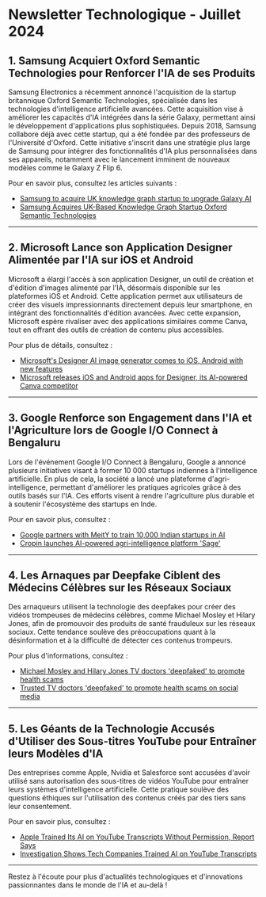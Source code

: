 # Newsletter Technologique - Juillet 2024

## 1. Samsung Acquiert Oxford Semantic Technologies pour Renforcer l'IA de ses Produits

Samsung Electronics a récemment annoncé l'acquisition de la startup britannique Oxford Semantic Technologies, spécialisée dans les technologies d'intelligence artificielle avancées. Cette acquisition vise à améliorer les capacités d'IA intégrées dans la série Galaxy, permettant ainsi le développement d'applications plus sophistiquées. Depuis 2018, Samsung collabore déjà avec cette startup, qui a été fondée par des professeurs de l'Université d'Oxford. Cette initiative s'inscrit dans une stratégie plus large de Samsung pour intégrer des fonctionnalités d'IA plus personnalisées dans ses appareils, notamment avec le lancement imminent de nouveaux modèles comme le Galaxy Z Flip 6.

Pour en savoir plus, consultez les articles suivants :
- [Samsung to acquire UK knowledge graph startup to upgrade Galaxy AI](https://www.zdnet.com/article/samsung-to-acquire-uk-knowledge-graph-startup-to-upgrade-galaxy-ai/)
- [Samsung Acquires UK-Based Knowledge Graph Startup Oxford Semantic Technologies](https://www.thefastmode.com/solution-vendors-m-a/36430-samsung-acquires-uk-based-knowledge-graph-startup-oxford-semantic-technologies)

---

## 2. Microsoft Lance son Application Designer Alimentée par l'IA sur iOS et Android

Microsoft a élargi l'accès à son application Designer, un outil de création et d'édition d'images alimenté par l'IA, désormais disponible sur les plateformes iOS et Android. Cette application permet aux utilisateurs de créer des visuels impressionnants directement depuis leur smartphone, en intégrant des fonctionnalités d'édition avancées. Avec cette expansion, Microsoft espère rivaliser avec des applications similaires comme Canva, tout en offrant des outils de création de contenu plus accessibles.

Pour plus de détails, consultez :
- [Microsoft's Designer AI image generator comes to iOS, Android with new features](https://venturebeat.com/ai/microsofts-designer-ai-image-generator-comes-to-ios-android-with-new-features/)
- [Microsoft releases iOS and Android apps for Designer, its AI-powered Canva competitor](https://www.msn.com/en-us/money/other/microsoft-releases-ios-and-android-apps-for-designer-its-ai-powered-canva-competitor/ar-BB1qautw)

---

## 3. Google Renforce son Engagement dans l'IA et l'Agriculture lors de Google I/O Connect à Bengaluru

Lors de l'événement Google I/O Connect à Bengaluru, Google a annoncé plusieurs initiatives visant à former 10 000 startups indiennes à l'intelligence artificielle. En plus de cela, la société a lancé une plateforme d'agri-intelligence, permettant d'améliorer les pratiques agricoles grâce à des outils basés sur l'IA. Ces efforts visent à rendre l'agriculture plus durable et à soutenir l'écosystème des startups en Inde.

Pour en savoir plus, consultez :
- [Google partners with MeitY to train 10,000 Indian startups in AI](https://www.msn.com/en-in/money/topstories/google-partners-with-meity-to-train-10-000-indian-startups-in-ai/ar-BB1qbeQK)
- [Cropin launches AI-powered agri-intelligence platform 'Sage'](https://cio.economictimes.indiatimes.com/news/artificial-intelligence/cropin-launches-ai-powered-agri-intelligence-platform-sage/111812263)

---

## 4. Les Arnaques par Deepfake Ciblent des Médecins Célèbres sur les Réseaux Sociaux

Des arnaqueurs utilisent la technologie des deepfakes pour créer des vidéos trompeuses de médecins célèbres, comme Michael Mosley et Hilary Jones, afin de promouvoir des produits de santé frauduleux sur les réseaux sociaux. Cette tendance soulève des préoccupations quant à la désinformation et à la difficulté de détecter ces contenus trompeurs.

Pour plus d'informations, consultez :
- [Michael Mosley and Hilary Jones TV doctors 'deepfaked' to promote health scams](https://www.yahoo.com/news/michael-mosley-hilary-jones-tv-223010617.html)
- [Trusted TV doctors 'deepfaked' to promote health scams on social media](https://techxplore.com/news/2024-07-tv-doctors-deepfaked-health-scams.html)

---

## 5. Les Géants de la Technologie Accusés d'Utiliser des Sous-titres YouTube pour Entraîner leurs Modèles d'IA

Des entreprises comme Apple, Nvidia et Salesforce sont accusées d'avoir utilisé sans autorisation des sous-titres de vidéos YouTube pour entraîner leurs systèmes d'intelligence artificielle. Cette pratique soulève des questions éthiques sur l'utilisation des contenus créés par des tiers sans leur consentement.

Pour en savoir plus, consultez :
- [Apple Trained Its AI on YouTube Transcripts Without Permission, Report Says](https://www.msn.com/en-us/news/other/apple-trained-its-ai-on-youtube-transcripts-without-permission-report-says/ar-BB1qaPan)
- [Investigation Shows Tech Companies Trained AI on YouTube Transcripts](https://www.maketecheasier.com/tech-companies-trained-ai-on-youtube-transcripts/)

---

Restez à l'écoute pour plus d'actualités technologiques et d'innovations passionnantes dans le monde de l'IA et au-delà !